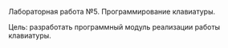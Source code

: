 Лабораторная работа №5. Программирование клавиатуры.

Цель: разработать программный модуль реализации работы клавиатуры.
